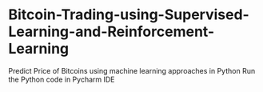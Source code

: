 # Bitcoin-Trading-using-Supervised-Learning-and-Reinforcement-Learning
Predict Price of Bitcoins using machine learning approaches in Python
Run the Python code in Pycharm IDE
